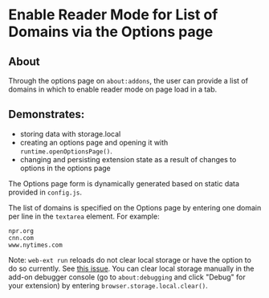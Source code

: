 # Enable Reader Mode for List of Domains via the Options page

## About

Through the options page on `about:addons`, the user can provide a list of domains in which to enable reader mode on page load in a tab.

## Demonstrates:

* storing data with storage.local 
* creating an options page and opening it with `runtime.openOptionsPage()`.
* changing and persisting extension state as a result of changes to options in the options page

The Options page form is dynamically generated based on static data provided in `config.js`.

The list of domains is specified on the Options page by entering one domain per line in the `textarea` element. For example:
```
npr.org
cnn.com
www.nytimes.com
```

Note: `web-ext run` reloads do not clear local storage or have the option to do so currently. See [this issue](https://github.com/mozilla/web-ext/issues/1517). You can clear local storage manually in the add-on debugger console (go to `about:debugging` and click "Debug" for your extension) by entering `browser.storage.local.clear()`.
